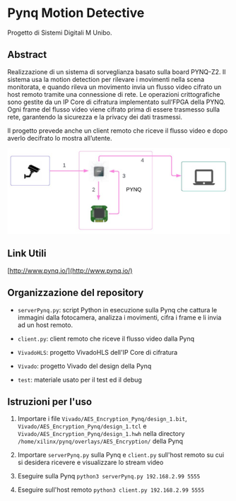 # Pynq Motion Detective
Progetto di Sistemi Digitali M Unibo.

## Abstract
Realizzazione di un sistema di sorveglianza basato sulla board PYNQ-Z2. Il sistema usa la motion detection per rilevare i movimenti nella scena monitorata, e quando rileva un movimento invia un flusso video cifrato un host remoto tramite una connessione di rete. Le operazioni crittografiche sono gestite da un IP Core di cifratura implementato sull’FPGA della PYNQ. Ogni frame del flusso video viene cifrato prima di essere trasmesso sulla rete, garantendo la sicurezza e la privacy dei dati trasmessi.

Il progetto prevede anche un client remoto che riceve il flusso video e dopo averlo decifrato lo mostra all’utente.

![Flusso di esecuzione](https://github.com/LucaCimino/Project_SistemiDigitali/blob/main/test/images/Overview.png)

## Link Utili
[http://www.pynq.io/](http://www.pynq.io/)

## Organizzazione del repository

- ```serverPynq.py```: script Python in esecuzione sulla Pynq che cattura le immagini dalla fotocamera, analizza i movimenti, cifra i frame e li invia ad un host remoto.  

- ```client.py```: client remoto che riceve il flusso video dalla Pynq

- ```VivadoHLS```: progetto VivadoHLS dell'IP Core di cifratura

- ```Vivado```: progetto Vivado del design della Pynq

- ```test```: materiale usato per il test ed il debug

## Istruzioni per l'uso

1. Importare i file ```Vivado/AES_Encryption_Pynq/design_1.bit```, ```Vivado/AES_Encryption_Pynq/design_1.tcl``` e ```Vivado/AES_Encryption_Pynq/design_1.hwh``` nella directory ```/home/xilinx/pynq/overlays/AES_Encryption/``` della Pynq

2. Importare ```serverPynq.py``` sulla Pynq e ```client.py``` sull'host remoto su cui si desidera ricevere e visualizzare lo stream video

3. Eseguire sulla Pynq ```python3 serverPynq.py 192.168.2.99 5555```

4. Eseguire sull'host remoto ```python3 client.py 192.168.2.99 5555``` 
